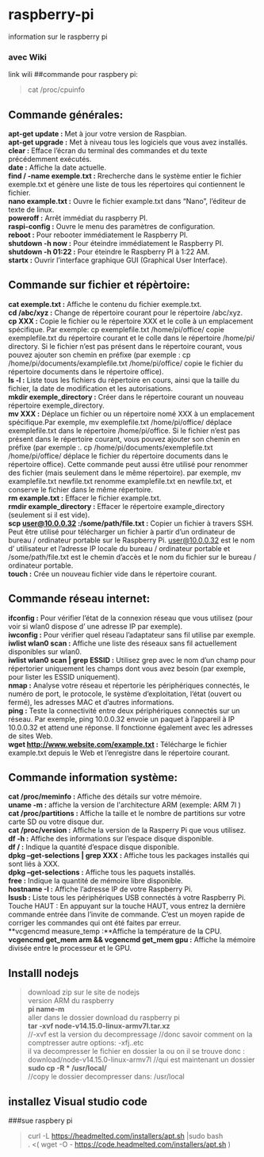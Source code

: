 # raspberry-pi
information sur le raspberry pi
### avec Wiki
link wili
##commande pour raspbery pi:  
>cat /proc/cpuinfo  
## Commande générales:  
**apt-get update :** Met à jour votre version de Raspbian.  
**apt-get upgrade :** Met à niveau tous les logiciels que vous avez installés.  
**clear :** Efface l’écran du terminal des commandes et du texte précédemment exécutés.  
**date :** Affiche la date actuelle.  
**find / -name exemple.txt :** Rrecherche dans le système entier le fichier exemple.txt et génère une liste de tous les répertoires qui contiennent le fichier.  
**nano example.txt :** Ouvre le fichier example.txt dans “Nano”, l’éditeur de texte de linux.  
**poweroff :** Arrêt immédiat du raspberry PI.  
**raspi-config :** Ouvre le menu des paramètres de configuration.  
**reboot :** Pour rebooter immédiatement le Raspberry PI.  
**shutdown -h now :** Pour éteindre immédiatement le Raspberry PI.  
**shutdown -h 01:22 :** Pour éteindre le Raspberry PI à 1:22 AM.  
**startx :** Ouvrir l’interface graphique GUI (Graphical User Interface).  
## Commande sur fichier et répèrtoire:  
**cat exemple.txt :** Affiche le contenu du fichier exemple.txt.  
**cd /abc/xyz :** Change de répertoire courant pour le répertoire /abc/xyz.  
**cp XXX :** Copie le fichier ou le répertoire XXX et le colle à un emplacement spécifique. Par exemple: cp exemplefile.txt /home/pi/office/ copie exemplefile.txt du répertoire courant et le colle dans le répertoire /home/pi/ directory. Si le fichier n’est pas présent dans le répertoire courant, vous pouvez ajouter son chemin en préfixe (par exemple : cp /home/pi/documents/examplefile.txt /home/pi/office/ copie le fichier du répertoire documents dans le répertoire office).  
**ls -l :** Liste tous les fichiers du répertoire en cours, ainsi que la taille du fichier, la date de modification et les autorisations.  
**mkdir exemple_directory :** Créer dans le répertoire courant un nouveau répertoire exemple_directory.  
**mv XXX :** Déplace un fichier ou un répertoire nomé XXX à un emplacement spécifique.Par exemple, mv exemplefile.txt /home/pi/office/ déplace exemplefile.txt dans le répertoire /home/pi/office. Si le fichier n’est pas présent dans le répertoire courant, vous pouvez ajouter son chemin en préfixe (par exemple :. cp /home/pi/documents/exemplefile.txt /home/pi/office/ déplace le fichier du répertoire documents dans le répertoire office). Cette commande peut aussi être utilisé pour renommer des fichier (mais seulement dans le même répertoire). par exemple, mv examplefile.txt newfile.txt renomme examplefile.txt en newfile.txt, et conserve le fichier dans le même répertoire.  
**rm example.txt :** Effacer le fichier example.txt.  
**rmdir example_directory :** Effacer le répertoire example_directory (seulement si il est vide).  
**scp user@10.0.0.32 :/some/path/file.txt :** Copier un fichier à travers SSH. Peut être utilisé pour télécharger un fichier à partir d’un ordinateur de bureau / ordinateur portable sur le Raspberry Pi. user@10.0.0.32 est le nom d’ utilisateur et l’adresse IP locale du bureau / ordinateur portable et /some/path/file.txt est le chemin d’accès et le nom du fichier sur le bureau / ordinateur portable.  
**touch :** Crée un nouveau fichier vide dans le répertoire courant.  
## Commande réseau internet:  
**ifconfig :** Pour vérifier l’état de la connexion réseau que vous utilisez (pour voir si wlan0 dispose d’ une adresse IP par exemple).  
**iwconfig :** Pour vérifier quel réseau l’adaptateur sans fil utilise par exemple.  
**iwlist wlan0 scan :** Affiche une liste des réseaux sans fil actuellement disponibles sur wlan0.  
**iwlist wlan0 scan | grep ESSID :** Utilisez grep avec le nom d’un champ pour répertorier uniquement les champs dont vous avez besoin (par exemple, pour lister les ESSID uniquement).  
**nmap :** Analyse votre réseau et répertorie les périphériques connectés, le numéro de port, le protocole, le système d’exploitation, l’état (ouvert ou fermé), les adresses MAC et d’autres informations.  
**ping :** Teste la connectivité entre deux périphériques connectés sur un réseau. Par exemple, ping 10.0.0.32 envoie un paquet à l’appareil à IP 10.0.0.32 et attend une réponse. Il fonctionne également avec les adresses de sites Web.  
**wget http://www.website.com/example.txt :** Télécharge le fichier example.txt depuis le Web et l’enregistre dans le répertoire courant.  

## Commande information système:  

**cat /proc/meminfo :** Affiche des détails sur votre mémoire.  
**uname -m :** affiche la version de l'architecture ARM (exemple: ARM 7l )    
**cat /proc/partitions :** Affiche la taille et le nombre de partitions sur votre carte SD ou votre disque dur.  
**cat /proc/version :** Affiche la version de la Rasperry Pi que vous utilisez.  
**df -h :** Affiche des informations sur l’espace disque disponible.  
**df / :** Indique la quantité d’espace disque disponible.  
**dpkg –get-selections | grep XXX :** Affiche tous les packages installés qui sont liés à XXX.  
**dpkg –get-selections :** Affiche tous les paquets installés.  
**free :** Indique la quantité de mémoire libre disponible.  
**hostname -I :** Affiche l’adresse IP de votre Raspberry Pi.  
**lsusb :** Liste tous les périphériques USB connectés à votre Raspberry Pi.  
Touche HAUT : En appuyant sur la touche HAUT, vous entrez la dernière commande entrée dans l’invite de commande. C’est un moyen rapide de corriger les commandes qui ont été faites par erreur.  
**vcgencmd measure_temp :**Affiche la température de la CPU.  
**vcgencmd get_mem arm && vcgencmd get_mem gpu :** Affiche la mémoire divisée entre le processeur et le GPU.  

## Installl nodejs  
>download zip sur le site de nodejs  
>version ARM du raspberry  
**pi name-m**    
>aller dans le dossier download du raspberry pi      
> **tar -xvf node-v14.15.0-linux-armv7l.tar.xz**    
//-xvf est la version du decompressage //donc savoir comment on la comptresser autre options: -xfj..etc   
>il va decompresser le fichier en dossier la ou on il se trouve donc : download/node-v14.15.0-linux-armv7l //qui est maintenant un dossier   
>**sudo cp -R * /usr/local/**    
//copy le dossier decompresser dans:  /usr/local  

## installez Visual studio code  
###sue raspbery pi
>curl -L https://headmelted.com/installers/apt.sh |sudo bash  
>. <( wget -O - https://code.headmelted.com/installers/apt.sh )  






